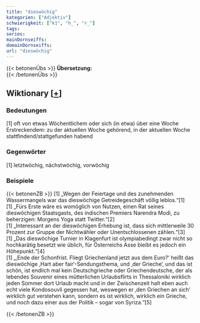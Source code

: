 ```yaml
---
title: "dieswöchig"
kategorien: ["Adjektiv"]
schwierigkeit: ["k1", "h_", "r_"]
tags:
series:
mainDornseiffs:
domainDornseiffs:
url: "dieswöchig"
---
```


{{< betonenÜbs >}}
**Übersetzung:**  
{{< /betonenÜbs >}}

## Wiktionary [[+](https://de.wiktionary.org/wiki/dieswöchig)]

### Bedeutungen
[1] oft von etwas Wöchentlichem oder sich (in etwa) über eine Woche Erstreckendem: zu der aktuellen Woche gehörend, in der aktuellen Woche stattfindend/stattgefunden habend  

### Gegenwörter
[1] letztwöchig, nächstwöchig, vorwöchig  

### Beispiele
{{< betonenZB >}}
[1] „Wegen der Feiertage und des zunehmenden Wassermangels war das dieswöchige Getreidegeschäft völlig leblos.“[1]  
[1] „Fürs Erste wäre es womöglich von Nutzen, einen Rat seines dieswöchigen Staatsgasts, des indischen Premiers Narendra Modi, zu beherzigen: Morgens Yoga statt Twitter.“[2]  
[1] „Interessant an der dieswöchigen Erhebung ist, dass sich mittlerweile 30 Prozent zur Gruppe der Nichtwähler oder Unentschlossenen zählen.“[3]  
[1] „Das dieswöchige Turnier in Klagenfurt ist olympiabedingt zwar nicht so hochkarätig besetzt wie üblich, für Österreichs Asse bleibt es jedoch ein Höhepunkt.“[4]  
[1] „‚Ende der Schonfrist. Fliegt Griechenland jetzt aus dem Euro?‘ heißt das dieswöchige ‚Hart aber fair‘-Sendungsthema, und ‚der Grieche‘, und das ist schön, ist endlich mal kein Deutschgrieche oder Griechendeutsche, der als lebendes Souvenir eines mütterlichen Urlaubsflirts in Thessaloniki wirklich jeden Sommer dort Urlaub macht und in der Zwischenzeit halt eben auch echt viele Kondosouvli gegessen hat, weswegen er ‚den Griechen an sich‘ wirklich gut verstehen kann, sondern es ist wirklich, wirklich ein Grieche, und noch dazu einer aus der Politik – sogar von Syriza.“[5]  

{{< /betonenZB >}}

